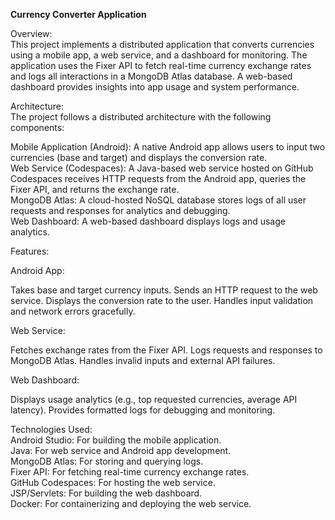 **Currency Converter Application**

Overview:  
This project implements a distributed application that converts currencies using a mobile app, a web service, and a dashboard for monitoring. The application uses the Fixer API to fetch real-time currency exchange rates and logs all interactions in a MongoDB Atlas database. A web-based dashboard provides insights into app usage and system performance.

Architecture:  
The project follows a distributed architecture with the following components:

Mobile Application (Android): A native Android app allows users to input two currencies (base and target) and displays the conversion rate.  
Web Service (Codespaces): A Java-based web service hosted on GitHub Codespaces receives HTTP requests from the Android app, queries the Fixer API, and returns the exchange rate.  
MongoDB Atlas: A cloud-hosted NoSQL database stores logs of all user requests and responses for analytics and debugging.  
Web Dashboard: A web-based dashboard displays logs and usage analytics.  
  
Features:  

Android App:  

Takes base and target currency inputs.
Sends an HTTP request to the web service.
Displays the conversion rate to the user.
Handles input validation and network errors gracefully.

Web Service:  

Fetches exchange rates from the Fixer API.
Logs requests and responses to MongoDB Atlas.
Handles invalid inputs and external API failures.

Web Dashboard:  

Displays usage analytics (e.g., top requested currencies, average API latency).
Provides formatted logs for debugging and monitoring.

Technologies Used:  
Android Studio: For building the mobile application.  
Java: For web service and Android app development.  
MongoDB Atlas: For storing and querying logs.  
Fixer API: For fetching real-time currency exchange rates.  
GitHub Codespaces: For hosting the web service.  
JSP/Servlets: For building the web dashboard.  
Docker: For containerizing and deploying the web service.
